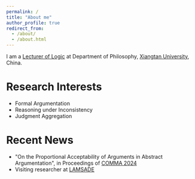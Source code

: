 ```yaml
---
permalink: /
title: "About me"
author_profile: true
redirect_from: 
  - /about/
  - /about.html
---
```


I am a [Lecturer of Logic](https://bqsy.xtu.edu.cn/info/1003/2346.htm) at Department of Philosophy, [Xiangtan University](https://en.xtu.edu.cn), China.

Research Interests
======

- Formal Argumentation
- Reasoning under Inconsistency
- Judgment Aggregation

Recent News
======

- "On the Proportional Acceptability of Arguments in Abstract Argumentation", in Proceedings of [COMMA 2024](http://comma2024.krportal.org/program.html)
- Visiting researcher at [LAMSADE](https://www.lamsade.dauphine.fr/fr.html) 

